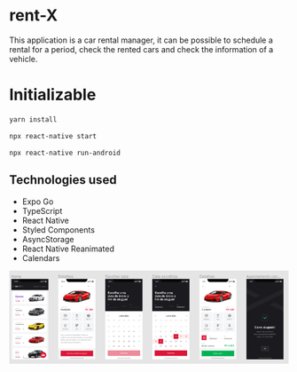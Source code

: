 # rent-X

This application is a car rental manager, it can be possible to schedule a rental for a period, check the rented cars and check the information of a vehicle.

# Initializable

``` 
yarn install
```

``` 
npx react-native start
```

``` 
npx react-native run-android
```
## Technologies used

* Expo Go
* TypeScript
* React Native
* Styled Components
* AsyncStorage
* React Native Reanimated
* Calendars

![alt text](./assets/RentX.png)
